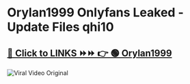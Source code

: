 
 # Orylan1999 Onlyfans Leaked - Update Files qhi10

## <h2><a href="https://clipsfans.com/Orylan1999&ref=git">🔗 Click to LINKS ⏩⏩ 👉 🟢 Orylan1999 </a></h2>

<a href="https://clipsfans.com/Orylan1999&ref=git" rel="nofollow" data-target="animated-image.originalLink"><img src="https://i.ibb.co.com/xMMVF88/686577567.gif" alt="Viral Video Original" style="max-width: 100%; display: inline-block;" data-target="animated-image.originalImage"></a>

